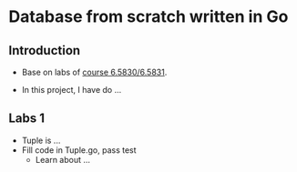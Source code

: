 # Database from scratch written in Go

## Introduction

- Base on labs of [course 6.5830/6.5831](http://dsg.csail.mit.edu/6.5830/).

- In this project, I have do ...

## Labs 1

- Tuple is ...
- Fill code in Tuple.go, pass test
  - Learn about ...
